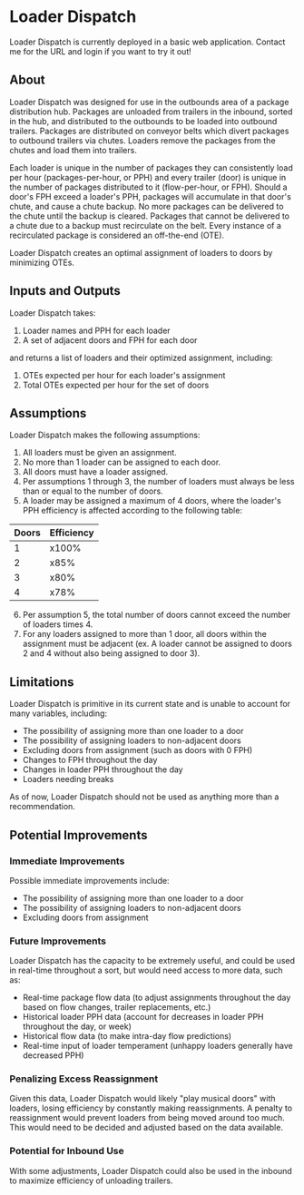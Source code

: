 # Loader Dispatch

Loader Dispatch is currently deployed in a basic web application. Contact me for the URL and login if you want to try it out!

## About
Loader Dispatch was designed for use in the outbounds area of a package distribution hub. Packages are unloaded from trailers in the inbound, sorted in the hub, and distributed to the outbounds to be loaded into outbound trailers. Packages are distributed on conveyor belts which divert packages to outbound trailers via chutes. Loaders remove the packages from the chutes and load them into trailers.

Each loader is unique in the number of packages they can consistently load per hour (packages-per-hour, or PPH) and every trailer (door) is unique in the number of packages distributed to it (flow-per-hour, or FPH). Should a door's FPH exceed a loader's PPH, packages will accumulate in that door's chute, and cause a chute backup. No more packages can be delivered to the chute until the backup is cleared. Packages that cannot be delivered to a chute due to a backup must recirculate on the belt. Every instance of a recirculated package is considered an off-the-end (OTE).

Loader Dispatch creates an optimal assignment of loaders to doors by minimizing OTEs.

## Inputs and Outputs
Loader Dispatch takes:
1. Loader names and PPH for each loader
2. A set of adjacent doors and FPH for each door

and returns a list of loaders and their optimized assignment, including:
1. OTEs expected per hour for each loader's assignment
2. Total OTEs expected per hour for the set of doors

## Assumptions
Loader Dispatch makes the following assumptions:
1. All loaders must be given an assignment.
2. No more than 1 loader can be assigned to each door.
3. All doors must have a loader assigned.
4. Per assumptions 1 through 3, the number of loaders must always be less than or equal to the number of doors.
5. A loader may be assigned a maximum of 4 doors, where the loader's PPH efficiency is affected
according to the following table:

| Doors | Efficiency |
| ----- | ---------- |
| 1     | x100%      |
| 2     | x85%       |
| 3     | x80%       |
| 4     | x78%       |

6. Per assumption 5, the total number of doors cannot exceed the number of loaders times 4.
7. For any loaders assigned to more than 1 door, all doors within the assignment must be adjacent
(ex. A loader cannot be assigned to doors 2 and 4 without also being assigned to door 3).

## Limitations
Loader Dispatch is primitive in its current state and is unable to account for many variables, including:
- The possibility of assigning more than one loader to a door
- The possibility of assigning loaders to non-adjacent doors
- Excluding doors from assignment (such as doors with 0 FPH)
- Changes to FPH throughout the day
- Changes in loader PPH throughout the day
- Loaders needing breaks

As of now, Loader Dispatch should not be used as anything more than a recommendation.

## Potential Improvements
### Immediate Improvements
Possible immediate improvements include:
- The possibility of assigning more than one loader to a door
- The possibility of assigning loaders to non-adjacent doors
- Excluding doors from assignment

### Future Improvements
Loader Dispatch has the capacity to be extremely useful, and could be used in real-time throughout a sort, but would need access to more data, such as:
- Real-time package flow data (to adjust assignments throughout the day based on flow changes, trailer replacements, etc.)
- Historical loader PPH data (account for decreases in loader PPH throughout the day, or week)
- Historical flow data (to make intra-day flow predictions)
- Real-time input of loader temperament (unhappy loaders generally have decreased PPH)

### Penalizing Excess Reassignment
Given this data, Loader Dispatch would likely "play musical doors" with loaders, losing efficiency by constantly making reassignments. A penalty to reassignment would prevent loaders from being moved around too much. This would need to be decided and adjusted based on the data available.

### Potential for Inbound Use
With some adjustments, Loader Dispatch could also be used in the inbound to maximize efficiency of unloading trailers.
